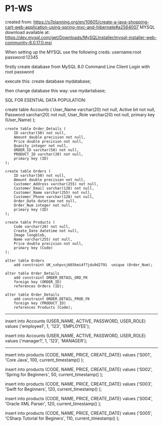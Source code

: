 # P1-WS
created from: https://o7planning.org/en/10605/create-a-java-shopping-cart-web-application-using-spring-mvc-and-hibernate#a2564007
MYSQL download available at: https://dev.mysql.com/get/Downloads/MySQLInstaller/mysql-installer-web-community-8.0.17.0.msi

When setting up the MYSQL use the following creds:
username:root
password:12345

firstly create database from  MySQL 8.0 Command Line Client
Login with root password

execute this:
create database mydatabase;

then change database this way:
use mydartabase;

SQL FOR ESENTIAL DATA POPULATION:

create table Accounts (
        User_Name varchar(20) not null,
        Active bit not null,
        Password varchar(20) not null,
        User_Role varchar(20) not null,
        primary key (User_Name)
    );
 
    create table Order_Details (
        ID varchar(50) not null,
        Amount double precision not null,
        Price double precision not null,
        Quanity integer not null,
        ORDER_ID varchar(50) not null,
        PRODUCT_ID varchar(20) not null,
        primary key (ID)
    );
 
    create table Orders (
        ID varchar(50) not null,
        Amount double precision not null,
        Customer_Address varchar(255) not null,
        Customer_Email varchar(128) not null,
        Customer_Name varchar(255) not null,
        Customer_Phone varchar(128) not null,
        Order_Date datetime not null,
        Order_Num integer not null,
        primary key (ID)
    );
 
    create table Products (
        Code varchar(20) not null,
        Create_Date datetime not null,
        Image longblob,
        Name varchar(255) not null,
        Price double precision not null,
        primary key (Code)
    );
 
    alter table Orders
        add constraint UK_sxhpvsj665kmi4f7jdu9d2791  unique (Order_Num);
 
    alter table Order_Details
        add constraint ORDER_DETAIL_ORD_FK
        foreign key (ORDER_ID)
        references Orders (ID);
 
    alter table Order_Details
        add constraint ORDER_DETAIL_PROD_FK
        foreign key (PRODUCT_ID)
        references Products (Code);
 
---------------------------------------
insert into Accounts (USER_NAME, ACTIVE, PASSWORD, USER_ROLE)
values ('employee1', 1, '123', 'EMPLOYEE');
 
insert into Accounts (USER_NAME, ACTIVE, PASSWORD, USER_ROLE)
values ('manager1', 1, '123', 'MANAGER');
 
----------------
insert into products (CODE, NAME, PRICE, CREATE_DATE)
values ('S001', 'Core Java', 100, current_timestamp() );
 
insert into products (CODE, NAME, PRICE, CREATE_DATE)
values ('S002', 'Spring for Beginners', 50, current_timestamp() );
 
insert into products (CODE, NAME, PRICE, CREATE_DATE)
values ('S003', 'Swift for Beginners', 120, current_timestamp() );
 
insert into products (CODE, NAME, PRICE, CREATE_DATE)
values ('S004', 'Oracle XML Parser', 120, current_timestamp() );
 
insert into products (CODE, NAME, PRICE, CREATE_DATE)
values ('S005', 'CSharp Tutorial for Beginers', 110, current_timestamp() );